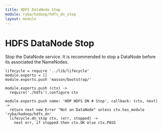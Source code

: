 ```yaml
---
title: HDFS DataNode Stop
module: ryba/hadoop/hdfs_dn_stop
layout: module
---
```


# HDFS DataNode Stop

Stop the DataNode service. It is recommended to stop a DataNode before its 
associated the NameNodes.

    lifecycle = require '../lib/lifecycle'
    module.exports = []
    module.exports.push 'masson/bootstrap/'

    module.exports.push (ctx) ->
      require('./hdfs').configure ctx

    module.exports.push name: 'HDP HDFS DN # Stop', callback: (ctx, next) ->
      return next new Error "Not an DataNode" unless ctx.has_module 'ryba/hadoop/hdfs_dn'
      lifecycle.dn_stop ctx, (err, stopped) ->
        next err, if stopped then ctx.OK else ctx.PASS